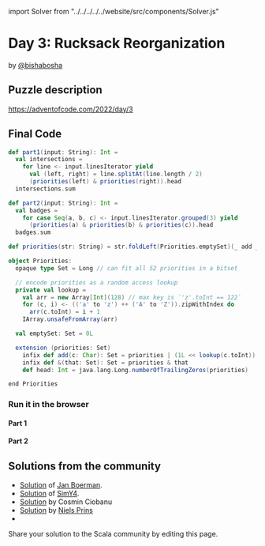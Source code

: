 import Solver from "../../../../../website/src/components/Solver.js"

# Day 3: Rucksack Reorganization
by [@bishabosha](https://twitter.com/bishabosha)

## Puzzle description

https://adventofcode.com/2022/day/3

## Final Code
```scala
def part1(input: String): Int =
  val intersections =
    for line <- input.linesIterator yield
      val (left, right) = line.splitAt(line.length / 2)
      (priorities(left) & priorities(right)).head
  intersections.sum

def part2(input: String): Int =
  val badges =
    for case Seq(a, b, c) <- input.linesIterator.grouped(3) yield
      (priorities(a) & priorities(b) & priorities(c)).head
  badges.sum

def priorities(str: String) = str.foldLeft(Priorities.emptySet)(_ add _)

object Priorities:
  opaque type Set = Long // can fit all 52 priorities in a bitset

  // encode priorities as a random access lookup
  private val lookup =
    val arr = new Array[Int](128) // max key is `'z'.toInt == 122`
    for (c, i) <- (('a' to 'z') ++ ('A' to 'Z')).zipWithIndex do
      arr(c.toInt) = i + 1
    IArray.unsafeFromArray(arr)

  val emptySet: Set = 0L

  extension (priorities: Set)
    infix def add(c: Char): Set = priorities | (1L << lookup(c.toInt))
    infix def &(that: Set): Set = priorities & that
    def head: Int = java.lang.Long.numberOfTrailingZeros(priorities)

end Priorities
```

### Run it in the browser

#### Part 1

<Solver puzzle="day03-part1" year="2022"/>

#### Part 2

<Solver puzzle="day03-part2" year="2022"/>

## Solutions from the community

- [Solution](https://github.com/Jannyboy11/AdventOfCode2022/blob/master/src/main/scala/day03/Day03.scala) of [Jan Boerman](https://twitter.com/JanBoerman95).
- [Solution](https://github.com/SimY4/advent-of-code-scala/blob/master/src/main/scala/aoc/y2022/Day3.scala) of [SimY4](https://twitter.com/actinglikecrazy).
- [Solution](https://github.com/cosminci/advent-of-code/blob/master/src/main/scala/com/github/cosminci/aoc/_2022/Day3.scala) by Cosmin Ciobanu
- [Solution](https://github.com/prinsniels/AdventOfCode2022/blob/master/src/main/scala/day03.scala) by [Niels Prins](https://github.com/prinsniels)
- 
Share your solution to the Scala community by editing this page.
